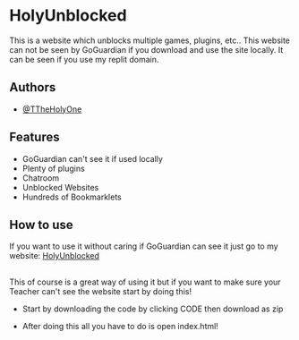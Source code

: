 
# HolyUnblocked

This is a website which unblocks multiple games, plugins, etc.. This website can not be seen by GoGuardian if you download and use the site locally. It can be seen if you use my replit domain. 

## Authors

- [@TTheHolyOne](https://www.github.com/ttheholyone)


## Features

- GoGuardian can't see it if used locally
- Plenty of plugins
- Chatroom
- Unblocked Websites
- Hundreds of Bookmarklets


## How to use
If you want to use it without caring if GoGuardian can see it
just go to my website: [HolyUnblocked](https://holyunblocked.ttheholyone.repl.co/)
## 
This of course is a great way of using it but if you want to make sure your Teacher can't see the website start by doing this!

- Start by downloading the code by clicking CODE then download as zip

- After doing this all you have to do is open index.html!
